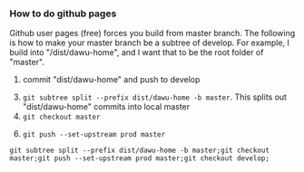### How to do github pages
Github user pages (free) forces you build from master branch.
The following is how to make your master branch be a subtree of develop.
For example, I build into "/dist/dawu-home", and I want that to be the root folder of "master".

1.  commit "dist/dawu-home" and push to develop
<!-- 2.  `git branch -D master` -->
3.  `git subtree split --prefix dist/dawu-home -b master`.  This splits out "dist/dawu-home" commits into local master
4.  `git checkout master`
<!-- 5.  `git push -f --set-upstream origin master` -->
6.  `git push --set-upstream prod master`

`git subtree split --prefix dist/dawu-home -b master;git checkout master;git push --set-upstream prod master;git checkout develop;`